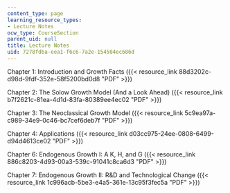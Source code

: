 ```yaml
---
content_type: page
learning_resource_types:
- Lecture Notes
ocw_type: CourseSection
parent_uid: null
title: Lecture Notes
uid: 7278fdba-eea1-f6c6-7a2e-154504ec686d
---
```


Chapter 1: Introduction and Growth Facts ({{< resource_link 88d3202c-d98d-9fdf-352e-58f5200bd0d8 "PDF" >}})

Chapter 2: The Solow Growth Model (And a Look Ahead) ({{< resource_link b7f2621c-81ea-4d1d-83fa-80389ee4ec02 "PDF" >}})

Chapter 3: The Neoclassical Growth Model ({{< resource_link 5c9ea97a-c989-34e9-0c46-bc7cef6deb7f "PDF" >}})

Chapter 4: Applications ({{< resource_link d03cc975-24ee-0808-6499-d94d4613ce02 "PDF" >}})

Chapter 6: Endogenous Growth I: A K, H, and G ({{< resource_link 886c8203-4d93-00a3-539c-91041c8ca6d3 "PDF" >}})

Chapter 7: Endogenous Growth II: R&D and Technological Change ({{< resource_link 1c996acb-5be3-e4a5-361e-13c95f3fec5a "PDF" >}})